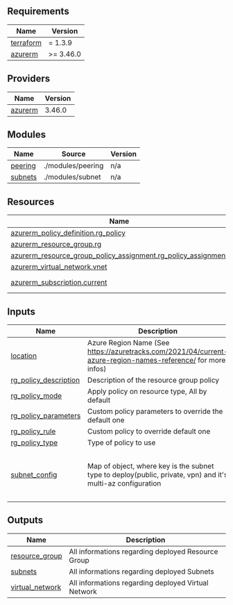 ## Requirements

| Name | Version |
|------|---------|
| <a name="requirement_terraform"></a> [terraform](#requirement\_terraform) | = 1.3.9 |
| <a name="requirement_azurerm"></a> [azurerm](#requirement\_azurerm) | >= 3.46.0 |

## Providers

| Name | Version |
|------|---------|
| <a name="provider_azurerm"></a> [azurerm](#provider\_azurerm) | 3.46.0 |

## Modules

| Name | Source | Version |
|------|--------|---------|
| <a name="module_peering"></a> [peering](#module\_peering) | ./modules/peering | n/a |
| <a name="module_subnets"></a> [subnets](#module\_subnets) | ./modules/subnet | n/a |

## Resources

| Name | Type |
|------|------|
| [azurerm_policy_definition.rg_policy](https://registry.terraform.io/providers/hashicorp/azurerm/latest/docs/resources/policy_definition) | resource |
| [azurerm_resource_group.rg](https://registry.terraform.io/providers/hashicorp/azurerm/latest/docs/resources/resource_group) | resource |
| [azurerm_resource_group_policy_assignment.rg_policy_assignment](https://registry.terraform.io/providers/hashicorp/azurerm/latest/docs/resources/resource_group_policy_assignment) | resource |
| [azurerm_virtual_network.vnet](https://registry.terraform.io/providers/hashicorp/azurerm/latest/docs/resources/virtual_network) | resource |
| [azurerm_subscription.current](https://registry.terraform.io/providers/hashicorp/azurerm/latest/docs/data-sources/subscription) | data source |

## Inputs

| Name | Description | Type | Default | Required |
|------|-------------|------|---------|:--------:|
| <a name="input_location"></a> [location](#input\_location) | Azure Region Name (See https://azuretracks.com/2021/04/current-azure-region-names-reference/ for more infos) | `string` | `"francecentral"` | no |
| <a name="input_rg_policy_description"></a> [rg\_policy\_description](#input\_rg\_policy\_description) | Description of the resource group policy | `string` | `""` | no |
| <a name="input_rg_policy_mode"></a> [rg\_policy\_mode](#input\_rg\_policy\_mode) | Apply policy on resource type, All by default | `string` | `"All"` | no |
| <a name="input_rg_policy_parameters"></a> [rg\_policy\_parameters](#input\_rg\_policy\_parameters) | Custom policy parameters to override the default one | `string` | `null` | no |
| <a name="input_rg_policy_rule"></a> [rg\_policy\_rule](#input\_rg\_policy\_rule) | Custom policy to override default one | `string` | `null` | no |
| <a name="input_rg_policy_type"></a> [rg\_policy\_type](#input\_rg\_policy\_type) | Type of policy to use | `string` | `"Custom"` | no |
| <a name="input_subnet_config"></a> [subnet\_config](#input\_subnet\_config) | Map of object, where key is the subnet type to deploy(public, private, vpn) and it's multi-az configuration | <pre>map(object({<br>    is_multi_az = optional(bool)<br>  }))</pre> | <pre>{<br>  "private": {},<br>  "public": {},<br>  "vpn": {}<br>}</pre> | no |

## Outputs

| Name | Description |
|------|-------------|
| <a name="output_resource_group"></a> [resource\_group](#output\_resource\_group) | All informations regarding deployed Resource Group |
| <a name="output_subnets"></a> [subnets](#output\_subnets) | All informations regarding deployed Subnets |
| <a name="output_virtual_network"></a> [virtual\_network](#output\_virtual\_network) | All informations regarding deployed Virtual Network |
